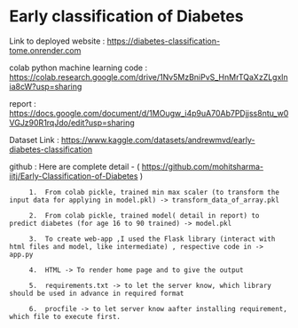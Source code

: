 # Early classification of Diabetes 

Link to deployed website : https://diabetes-classification-tome.onrender.com

colab python machine learning code : https://colab.research.google.com/drive/1Nv5MzBniPvS_HnMrTQaXzZLgxlnia8cW?usp=sharing

report : https://docs.google.com/document/d/1MOugw_i4p9uA70Ab7PDjjss8ntu_w0VGJz90R1rqJdo/edit?usp=sharing

Dataset Link  :   https://www.kaggle.com/datasets/andrewmvd/early-diabetes-classification

github : Here are complete detail - ( https://github.com/mohitsharma-iitj/Early-Classification-of-Diabetes )

         1.  From colab pickle, trained min max scaler (to transform the input data for applying in model.pkl) -> transform_data_of_array.pkl
         
         2.  From colab pickle, trained model( detail in report) to predict diabetes (for age 16 to 90 trained) -> model.pkl
          
         3.  To create web-app ,I used the Flask library (interact with html files and model, like intermediate) , respective code in -> app.py 
          
         4.  HTML -> To render home page and to give the output
          
         5.  requirements.txt -> to let the server know, which library should be used in advance in required format
          
         6.  procfile -> to let server know aafter installing requirement, which file to execute first.   
